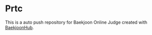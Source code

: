 # Prtc
This is a auto push repository for Baekjoon Online Judge created with [BaekjoonHub](https://github.com/BaekjoonHub/BaekjoonHub).

